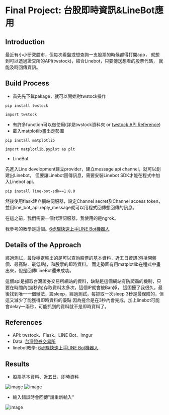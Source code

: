 # Final Project: 台股即時資訊&LineBot應用
## Introduction
最近有小小研究股市，但每次看盤或想查詢一支股票的時候都得打開app，
就想到可以透過證交所的API(twstock)，結合Linebot，只要傳送想看的股票代碼，
就能及時回傳資訊。
## Build Process

* 首先先下載pakage，就可以開始對twstock操作

```pip install twstock```

```import twstock```
* 有許多function可以做使用(詳見twstock資料夾 or [twstock API Reference](https://twstock.readthedocs.io/zh_TW/latest/reference/stock.html))
* 載入matplotlib畫出走勢圖

```pip install matplotlib``` 

```import matplotlib.pyplot as plt```

* LineBot

先進入Line development建立provider，建立message api channel，就可以創建出Linebot，
但要讓Linebot回傳訊息，需要安裝Linebot SDK才能在程式中加入Linebot api。

```pip install line-bot-sdk==1.8.0```

然後使用flask建立網站伺服器，設定Channel secret及Channel access token，
並用line_bot_api.reply_message就可以用程式回傳想回傳的訊息。

在這之前，我們需要一個代理伺服器，我使用的是ngrok。

我參考的教學是這個。[6步驟快速上手LINE Bot機器人](https://www.learncodewithmike.com/2020/06/python-line-bot.html)
## Details of the Approach
經過測試，最後穩定輸出的是可以查詢股票的基本資料，近五日資訊(包括開盤價、最高點、最低點)，和股票的即時資料。
而走勢圖有用matplotlib在程式中畫出來，但是回傳LineBot還未成功。

這個api是抓取台灣證券交易所網站的資料，缺點是這個網站有防爬蟲的機制，只要在時間內(幾秒內)存取資料太多次，這個IP就會被Ban掉，
這困擾了我很久，最後找到唯一一個辦法，設sleep，經過測試，每抓取一次sleep 3秒是最保險的，但這又減少了能獲得即時資料的優點
因為搓合是在3秒內會完成，加上linebot可能會delay一兩秒，可能抓到的資料就不是即時資料了。

## References
* API: twstock、Flask、LINE Bot、Imgur
* Data: [台灣證券交易所](https://www.twse.com.tw/zh/)
* linebot教學: [6步驟快速上手LINE Bot機器人](https://www.learncodewithmike.com/2020/06/python-line-bot.html)
## Results
* 股票基本資料、近五日、即時資料

![image](https://user-images.githubusercontent.com/62441311/122953511-5a255400-d3b1-11eb-89a7-baaee6ae3a8f.png)
![image](https://user-images.githubusercontent.com/62441311/122953957-9c4e9580-d3b1-11eb-827b-a16819cb897b.png)

* 輸入錯誤時會回傳"請重新輸入"

![image](https://user-images.githubusercontent.com/62441311/122954301-e46db800-d3b1-11eb-81e5-75a79549d400.png)

